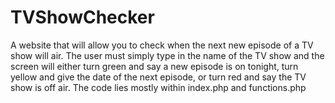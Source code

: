 # TVShowChecker
A website that will allow you to check when the next new episode of a TV show will air.
The user must simply type in the name of the TV show and the screen will either turn green and say a new episode is on tonight, turn yellow and give the date of the next episode, or turn red and say the TV show is off air. 
The code lies mostly within index.php and functions.php
